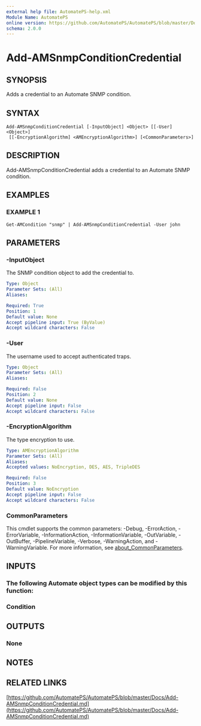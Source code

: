 ```yaml
---
external help file: AutomatePS-help.xml
Module Name: AutomatePS
online version: https://github.com/AutomatePS/AutomatePS/blob/master/Docs/Add-AMSnmpConditionCredential.md
schema: 2.0.0
---
```


# Add-AMSnmpConditionCredential

## SYNOPSIS
Adds a credential to an Automate SNMP condition.

## SYNTAX

```
Add-AMSnmpConditionCredential [-InputObject] <Object> [[-User] <Object>]
 [[-EncryptionAlgorithm] <AMEncryptionAlgorithm>] [<CommonParameters>]
```

## DESCRIPTION
Add-AMSnmpConditionCredential adds a credential to an Automate SNMP condition.

## EXAMPLES

### EXAMPLE 1
```
Get-AMCondition "snmp" | Add-AMSnmpConditionCredential -User john
```

## PARAMETERS

### -InputObject
The SNMP condition object to add the credential to.

```yaml
Type: Object
Parameter Sets: (All)
Aliases:

Required: True
Position: 1
Default value: None
Accept pipeline input: True (ByValue)
Accept wildcard characters: False
```

### -User
The username used to accept authenticated traps.

```yaml
Type: Object
Parameter Sets: (All)
Aliases:

Required: False
Position: 2
Default value: None
Accept pipeline input: False
Accept wildcard characters: False
```

### -EncryptionAlgorithm
The type encryption to use.

```yaml
Type: AMEncryptionAlgorithm
Parameter Sets: (All)
Aliases:
Accepted values: NoEncryption, DES, AES, TripleDES

Required: False
Position: 3
Default value: NoEncryption
Accept pipeline input: False
Accept wildcard characters: False
```

### CommonParameters
This cmdlet supports the common parameters: -Debug, -ErrorAction, -ErrorVariable, -InformationAction, -InformationVariable, -OutVariable, -OutBuffer, -PipelineVariable, -Verbose, -WarningAction, and -WarningVariable. For more information, see [about_CommonParameters](http://go.microsoft.com/fwlink/?LinkID=113216).

## INPUTS

### The following Automate object types can be modified by this function:
### Condition
## OUTPUTS

### None
## NOTES

## RELATED LINKS

[https://github.com/AutomatePS/AutomatePS/blob/master/Docs/Add-AMSnmpConditionCredential.md](https://github.com/AutomatePS/AutomatePS/blob/master/Docs/Add-AMSnmpConditionCredential.md)

